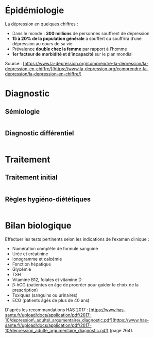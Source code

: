 <!-- Title: Dépression
     Menu: Pour les médecins / Dépression
     Created: 2023-05-30 -->

# Épidémiologie

La dépression en quelques chiffres :

- Dans le monde : **300 millions** de personnes souffrent de dépression
- **15 à 20% de la population générale** a souffert ou souffrira d’une dépression au cours de sa vie
- Prévalence **double chez la femme** par rapport à l’homme
- **1er facteur de morbidité et d’incapacité** sur le plan mondial

Source : [https://www.la-depression.org/comprendre-la-depression/la-depression-en-chiffre/](https://www.la-depression.org/comprendre-la-depression/la-depression-en-chiffre/)

# Diagnostic

## Sémiologie

<img class="schema" src="/static/depression/semiologie.svg" alt="" />

## Diagnostic différentiel

<img class="schema" src="/static/depression/differentiel.svg" alt="" />

# Traitement

## Traitement initial

<img class="schema" src="/static/depression/traitement.svg" alt="" />

## Règles hygiéno-diététiques

<img class="schema" src="/static/depression/RHD.svg" alt="" />

# Bilan biologique

Effectuer les tests pertinents selon les indications de l’examen clinique :

- Numération complète de formule sanguine
- Urée et créatinine
- Ionogramme et calcémie
- Fonction hépatique
- Glycémie
- TSH
- Vitamine B12, folates et vitamine D
- β-hCG (patientes en âge de procréer pour guider le choix de la prescription)
- Toxiques (sanguins ou urinaires)
- ECG (patients âgés de plus de 40 ans)

D'après les recommandations HAS 2017 : [https://www.has-sante.fr/upload/docs/application/pdf/2017-10/depression\_adulte\_argumentaire\_diagnostic.pdf](https://www.has-sante.fr/upload/docs/application/pdf/2017-10/depression_adulte_argumentaire_diagnostic.pdf) (page 264).
